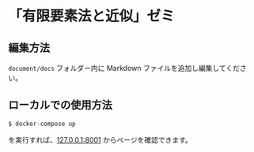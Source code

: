 # 「有限要素法と近似」ゼミ

## 編集方法

`document/docs` フォルダー内に Markdown ファイルを追加し編集してください。

## ローカルでの使用方法

```sh
$ docker-compose up
```

を実行すれば、[127.0.0.1:8001](http://127.0.0.1:8001/) からページを確認できます。